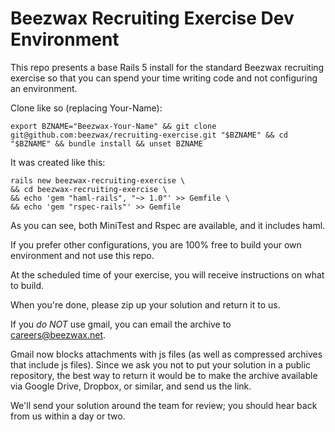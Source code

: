 # Beezwax Recruiting Exercise Dev Environment

This repo presents a base Rails 5 install for the standard Beezwax recruiting exercise so that you can spend your time writing code and not configuring an environment.

Clone like so (replacing Your-Name):

    export BZNAME="Beezwax-Your-Name" && git clone git@github.com:beezwax/recruiting-exercise.git "$BZNAME" && cd "$BZNAME" && bundle install && unset BZNAME

It was created like this:

    rails new beezwax-recruiting-exercise \
    && cd beezwax-recruiting-exercise \
    && echo 'gem "haml-rails", "~> 1.0"' >> Gemfile \
    && echo 'gem "rspec-rails"' >> Gemfile

As you can see, both MiniTest and Rspec are available, and it includes haml.

If you prefer other configurations, you are 100% free to build your own environment and not use this repo.

At the scheduled time of your exercise, you will receive instructions on what to build.

When you're done, please zip up your solution and return it to us.

If you *do NOT* use gmail, you can email the archive to careers@beezwax.net.

Gmail now blocks attachments with js files (as well as compressed archives that include js files). Since we ask you not to put your solution in a public repository, the best way to return it would be to make the archive available via Google Drive, Dropbox, or similar, and send us the link.

We'll send your solution around the team for review; you should hear back from us within a day or two.
